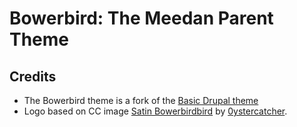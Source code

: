 # Bowerbird: The Meedan Parent Theme



## Credits

* The Bowerbird theme is a fork of the [Basic Drupal theme](http://drupal.org/project/basic)
* Logo based on CC image [Satin Bowerbirdbird](http://www.flickr.com/photos/0ystercatcher/3787871875/) by [0ystercatcher](http://www.flickr.com/photos/0ystercatcher/).